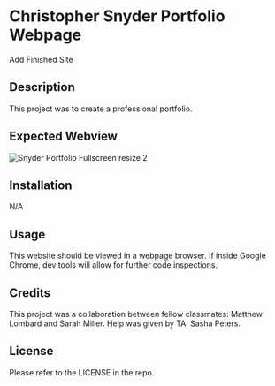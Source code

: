 # Christopher Snyder Portfolio Webpage

Add Finished Site

## Description

This project was to create a professional portfolio.

## Expected Webview

![Snyder Portfolio Fullscreen resize 2](https://user-images.githubusercontent.com/124528804/223462077-9a3058a8-a679-44da-8a94-c940798609e0.png)

## Installation

N/A

## Usage

This website should be viewed in a webpage browser.  If inside Google Chrome, dev tools will allow for further code inspections.  

## Credits

This project was a collaboration between fellow classmates: Matthew Lombard and Sarah Miller.  Help was given by TA: Sasha Peters.

## License

Please refer to the LICENSE in the repo.

